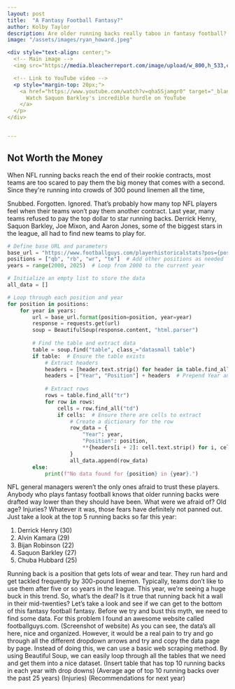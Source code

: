 ```yaml
---
layout: post
title:  "A Fantasy Football Fantasy?"
author: Kolby Taylor
description: Are older running backs really taboo in fantasy football? Let's try and bust this myth together. 
image: "/assets/images/ryan_howard.jpeg"

<div style="text-align: center;">
  <!-- Main image -->
  <img src="https://media.bleacherreport.com/image/upload/w_800,h_533,c_fill/v1730990862/uoirhdibr8qhhbpyvduj.jpg" alt="Saquon Barkley Hurdle" style="max-width: 800px; width: 100%; height: auto;">

  <!-- Link to YouTube video -->
  <p style="margin-top: 20px;">
    <a href="https://www.youtube.com/watch?v=qha5Sjamgr0" target="_blank" rel="noopener noreferrer">
      Watch Saquon Barkley's incredible hurdle on YouTube
    </a>
  </p>
</div>


---
```

## Not Worth the Money
When NFL running backs reach the end of their rookie contracts, most teams are too scared to pay them the big money that comes with a second. Since they're running into crowds of 300 pound linemen all the time,

Snubbed. Forgotten. Ignored. That’s probably how many top NFL players feel when their teams won’t pay them another contract. Last year, many teams refused to pay the top dollar to star running backs. Derrick Henry, Saquon Barkley, Joe Mixon, and Aaron Jones, some of the biggest stars in the league, all had to find new teams to play for.

```python
# Define base URL and parameters
base_url = "https://www.footballguys.com/playerhistoricalstats?pos={position}&yr={year}&startwk=1&stopwk=17&profile=p"
positions = ["qb", "rb", "wr", "te"]  # Add other positions as needed
years = range(2000, 2025)  # Loop from 2000 to the current year

# Initialize an empty list to store the data
all_data = []

# Loop through each position and year
for position in positions:
    for year in years:
        url = base_url.format(position=position, year=year)
        response = requests.get(url)
        soup = BeautifulSoup(response.content, "html.parser")
        
        # Find the table and extract data
        table = soup.find("table", class_="datasmall table")
        if table:  # Ensure the table exists
            # Extract headers
            headers = [header.text.strip() for header in table.find_all("th")]
            headers = ["Year", "Position"] + headers  # Prepend Year and Position
            
            # Extract rows
            rows = table.find_all("tr")
            for row in rows:
                cells = row.find_all("td")
                if cells:  # Ensure there are cells to extract
                    # Create a dictionary for the row
                    row_data = {
                        "Year": year,
                        "Position": position,
                        **{headers[i + 2]: cell.text.strip() for i, cell in enumerate(cells)}
                    }
                    all_data.append(row_data)
        else:
            print(f"No data found for {position} in {year}.")
```

NFL general managers weren’t the only ones afraid to trust these players. Anybody who plays fantasy football knows that older running backs were drafted way lower than they should have been. What were we afraid of? Old age? Injuries? Whatever it was, those fears have definitely not panned out. Just take a look at the top 5 running backs so far this year:
1.	Derrick Henry (30)
2.	Alvin Kamara (29)
3.	Bijan Robinson (22)
4.	Saquon Barkley (27)
5.	Chuba Hubbard (25)

Running back is a position that gets lots of wear and tear. They run hard and get tackled frequently by 300-pound linemen. Typically, teams don’t like to use them after five or so years in the league. This year, we’re seeing a huge buck in this trend. So, what’s the deal? Is it true that running back hit a wall in their mid-twenties? Let’s take a look and see if we can get to the bottom of this fantasy football fantasy.
Before we try and bust this myth, we need to find some data. For this problem I found an awesome website called footballguys.com. (Screenshot of website)
As you can see, the data’s all here, nice and organized. However, it would be a real pain to try and go through all the different dropdown arrows and try and copy the data page by page. Instead of doing this, we can use a basic web scraping method. By using Beautiful Soup, we can easily loop through all the tables that we need and get them into a nice dataset.
(Insert table that has top 10 running backs in each year with drop downs)
(Average age of top 10 running backs over the past 25 years)
(Injuries)
(Recommendations for next year)
